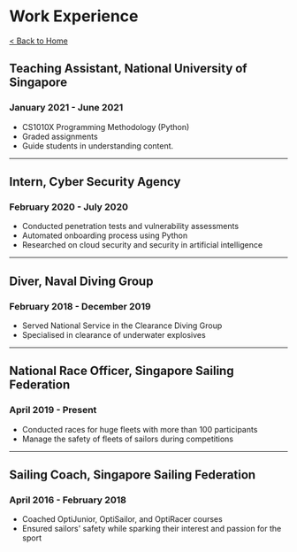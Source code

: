 # Work Experience

[< Back to Home](../README.md)

## Teaching Assistant, National University of Singapore

### January 2021 - June 2021

* CS1010X Programming Methodology (Python)
* Graded assignments
* Guide students in understanding content.

---

## Intern, Cyber Security Agency

### February 2020 - July 2020

* Conducted penetration tests and vulnerability assessments
* Automated onboarding process using Python
* Researched on cloud security and security in artificial intelligence

---

## Diver, Naval Diving Group

### February 2018 - December 2019

* Served National Service in the Clearance Diving Group
* Specialised in clearance of underwater explosives

---

## National Race Officer, Singapore Sailing Federation

### April 2019 - Present

* Conducted races for huge fleets with more than 100 participants
* Manage the safety of fleets of sailors during competitions

---

## Sailing Coach, Singapore Sailing Federation

### April 2016 - February 2018

* Coached OptiJunior, OptiSailor, and OptiRacer courses
* Ensured sailors' safety while sparking their interest and passion for the sport
